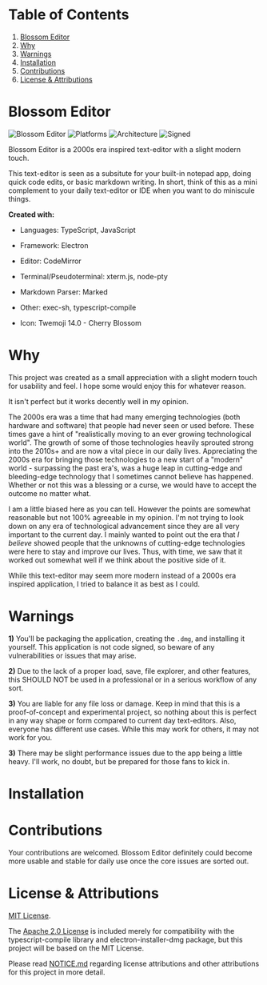 # Table of Contents

1. [Blossom Editor](#blossom-editor)
2. [Why](#why)
3. [Warnings](#warnings)
4. [Installation](#installation)
5. [Contributions](#contributions)
6. [License & Attributions](#license--attributions)

# Blossom Editor

![Blossom Editor](https://img.shields.io/badge/Blossom%20Editor-1.0.0-ff69b4) ![Platforms](https://img.shields.io/badge/Platforms-MacOS-lightgrey) ![Architecture](https://img.shields.io/badge/Architecture-x64-lightgrey) ![Signed](https://img.shields.io/badge/Code%20Signed-No-critical)

Blossom Editor is a 2000s era inspired text-editor with a slight modern touch. 

This text-editor is seen as a subsitute for your built-in notepad app, doing quick code edits, or basic markdown writing. In short, think of this as a mini complement to your daily text-editor or IDE when you want to do miniscule things. 

**Created with:**

- Languages: TypeScript, JavaScript

- Framework: Electron

- Editor: CodeMirror 

- Terminal/Pseudoterminal: xterm.js, node-pty

- Markdown Parser: Marked

- Other: exec-sh, typescript-compile

- Icon: Twemoji 14.0 - Cherry Blossom

# Why 

This project was created as a small appreciation with a slight modern touch for usability and feel. I hope some would enjoy this for whatever reason.

It isn't perfect but it works decently well in my opinion.

The 2000s era was a time that had many emerging technologies (both hardware and software) that people had never seen or used before. These times gave a hint of "realistically moving to an ever growing technological world". The growth of some of those technologies heavily sprouted strong into the 2010s+ and are now a vital piece in our daily lives. Appreciating the 2000s era for bringing those technologies to a new start of a "modern" world - surpassing the past era's, was a huge leap in cutting-edge and bleeding-edge technology that I sometimes cannot believe has happened. Whether or not this was a blessing or a curse, we would have to accept the outcome no matter what.

I am a little biased here as you can tell. However the points are somewhat reasonable but not 100% agreeable in my opinion. I'm not trying to look down on any era of technological advancement since they are all very important to the current day. I mainly wanted to point out the era that *I believe* showed people that the unknowns of cutting-edge technologies were here to stay and improve our lives. Thus, with time, we saw that it worked out somewhat well if we think about the positive side of it.

While this text-editor may seem more modern instead of a 2000s era inspired application, I tried to balance it as best as I could.

# Warnings

**1)** You'll be packaging the application, creating the `.dmg`, and installing it yourself. This application is not code signed, so beware of any vulnerabilities or issues that may arise.

**2)** Due to the lack of a proper load, save, file explorer, and other features, this SHOULD NOT be used in a professional or in a serious workflow of any sort. 

**3)** You are liable for any file loss or damage. Keep in mind that this is a proof-of-concept and experimental project, so nothing about this is perfect in any way shape or form compared to current day text-editors. Also, everyone has different use cases. While this may work for others, it may not work for you.

**3)** There may be slight performance issues due to the app being a little heavy. I'll work, no doubt, but be prepared for those fans to kick in.

# Installation

# Contributions

Your contributions are welcomed. Blossom Editor definitely could become more usable and stable for daily use once the core issues are sorted out.

# License & Attributions

[MIT License](LICENSE).

The [Apache 2.0 License](LICENSE-APACHE-2.0) is included merely for compatibility with the typescript-compile library and electron-installer-dmg package, but this project will be based on the MIT License.

Please read [NOTICE.md](NOTICE.md) regarding license attributions and other attributions for this project in more detail.